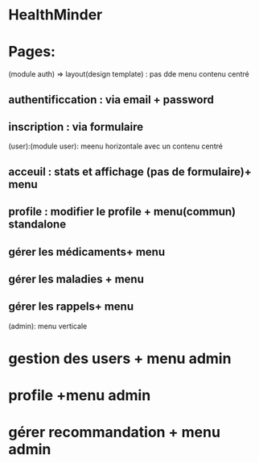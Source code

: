 # HealthMinder
# Pages:
(module auth) => layout(design template) : pas dde menu contenu centré
## authentificcation : via email + password
## inscription : via  formulaire 

(user):(module user): meenu horizontale avec un contenu centré
## acceuil :  stats et affichage (pas de formulaire)+ menu
## profile : modifier le profile + menu(commun) standalone
## gérer les médicaments+ menu
## gérer les maladies + menu
## gérer les rappels+ menu

(admin): menu verticale
# gestion des users + menu admin
# profile +menu admin
# gérer recommandation + menu admin
